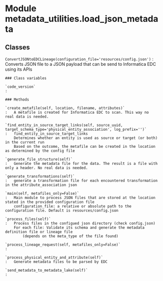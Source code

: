 Module metadata_utilities.load_json_metadata
============================================

Classes
-------

`ConvertJSONtoEDCLineage(configuration_file='resources/config.json')`
:   Converts JSON file to a JSON payload that can be send to Informatica EDC using its APIs

    ### Class variables

    `code_version`
    :

    ### Methods

    `create_metafile(self, location, filename, attributes)`
    :   A metafile is created for Informatica EDC to scan. This way no real data is needed.

    `find_entity_in_source_target_links(self, source_uuid, target_schema_type='physical_entity_association', log_prefix='')`
    :   find_entity_in_source_target_links
        Determines whether an entity is used as source or target (or both) in the current run
        Based on the outcome, the metafile can be created in the location as determined by the config file

    `generate_file_structure(self)`
    :   Generate the metadata file for the data. The result is a file with only a header. No real data is needed.

    `generate_transformations(self)`
    :   generate a transformation file for each encountered transformation in the attribute_association json

    `main(self, metafiles_only=False)`
    :   Main module to process JSON files that are stored at the location stated in the provided configuration file
        configuration_file: a relative or absolute path to the configuration file. Default is resources/config.json

    `process_files(self)`
    :   Process files in the configued json directory (check config.json)
        For each file: Validate its schema and generate the metadata definition file or lineage file
            (depends on the meta_type of the file found)

    `process_lineage_request(self, metafiles_only=False)`
    :

    `process_physical_entity_and_attribute(self)`
    :   Generate metadata files to be parsed by EDC

    `send_metadata_to_metadata_lake(self)`
    :
